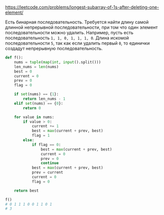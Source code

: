 https://leetcode.com/problems/longest-subarray-of-1s-after-deleting-one-element/

Есть бинарная последовательность. Требуется найти длину самой длинной непрерывной последовательности, при том что один элемент последовательности можно удалить. Например, пусть есть последовательность `1, 1, 0, 1, 1, 1, 0`. Длина искомой последовательности `5`, так как если удалить первый `0`, то единички создадут непрерывную последовательность.
```python
def f():
    nums = tuple(map(int, input().split()))
    len_nums = len(nums)
    best = 0
    current = 0
    prev = 0
    flag = 0

    if set(nums) == {1}:
        return len_nums - 1
    elif set(nums) == {0}:
        return 0

    for value in nums:
        if value > 0:
            current += 1
            best = max(current + prev, best)
            flag = 1
        else:
            if flag == 0:
	            best = max(current + prev, best)
	            current = 0
                prev = 0
                continue
            best = max(current + prev, best)
            prev = current
            current = 0
            flag = 0

    return best

f()
# 0 1 1 1 0 0 1 1 0 1
# 3
```